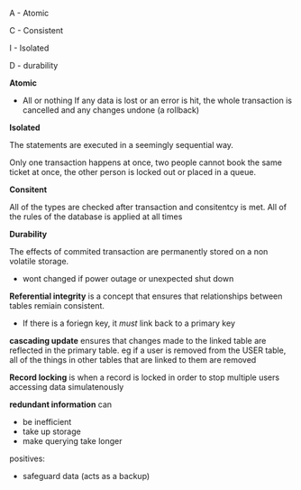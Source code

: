 A - Atomic

C - Consistent

I - Isolated

D - durability

**Atomic**

- All or nothing
If any data is lost or an error is hit, the whole transaction is cancelled and any changes undone (a rollback)

**Isolated** 

The statements are executed in a seemingly sequential way.

Only one transaction happens at once, two people cannot book the same ticket at once, the other person is locked out or placed in a queue.

**Consitent** 

All of the types are checked after transaction and consitentcy is met. All of the rules of the database is applied at all times

**Durability**

The effects of commited transaction are permanently stored on a non volatile storage.
- wont changed if power outage or unexpected shut down

**Referential integrity** is a concept that ensures that relationships between tables remiain consistent.
- If there is a foriegn key, it *must* link back to a primary key

**cascading update** ensures that changes made to the linked table are reflected in the primary table.
eg if a user is removed from the USER table, all of the things in other tables that are linked to them are removed

**Record locking** is when a record is locked in order to stop multiple users accessing data simulatenously

**redundant information** can
- be inefficient
- take up storage
- make querying take longer

positives:
- safeguard data (acts as a backup)